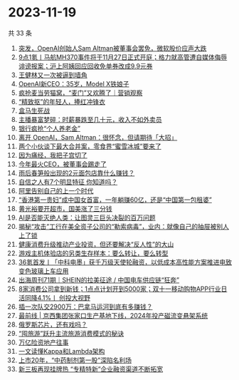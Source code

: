 # 2023-11-19

共 33 条

<!-- BEGIN 36KR -->
<!-- 最后更新时间 2023-11-19 00:06:30 +0800 -->
1. [突发，OpenAI创始人Sam Altman被董事会罢免，微软股价应声大跌](https://36kr.com/p/2523092548036356)
1. [9点1氪丨马航MH370事件将于11月27日正式开庭；​格力就高管遭自媒体侮辱诽谤报案；沪上阿姨回应回收免单券改成9.9元券](https://36kr.com/p/2523084011153153)
1. [王健林又一次被逼到墙角](https://36kr.com/p/2522485407801480)
1. [OpenAI新CEO：35岁，Model X铁娘子](https://36kr.com/p/2523471703582466)
1. [疯抢麦当劳猫窝，“麦门”又欢腾了｜营销观察](https://36kr.com/p/2521919694546437)
1. [“精致抠”的年轻人，捧红冲锋衣](https://36kr.com/p/2523058120435204)
1. [盒马生死战](https://36kr.com/p/2523182417536772)
1. [主播暴富梦碎：时薪暴跌至几十元，收入不如外卖员](https://36kr.com/p/2523040320399110)
1. [银行疯抢“个人养老金”](https://36kr.com/p/2522314197624325)
1. [离开 OpenAI，Sam Altman：很怀念，但请期待「大招」](https://36kr.com/p/2523061036721924)
1. [两个小伙谈下最大合并案，零食界“蜜雪冰城”要来了](https://36kr.com/p/2523285287085571)
1. [因为痛经，我把子宫切了](https://36kr.com/p/2522220729214470)
1. [今年最火CEO，被董事会踢走了](https://36kr.com/p/2523296715253254)
1. [雨后春笋般出现的2元面包店靠什么赚钱？](https://36kr.com/p/2523186471478789)
1. [自信之人有7个明显特征 你知道吗？](https://36kr.com/p/2503610637739396)
1. [阿里告别自己的上一个时代](https://36kr.com/p/2523278042097411)
1. [“香港第一贵妇”成中国女首富，一年躺赚60亿，还是“中国第一包租婆”](https://36kr.com/p/2523281064011521)
1. [黄光裕要开超市，国美涨了三分钱](https://36kr.com/p/2523286012389120)
1. [AI是否能灭绝人类：让图灵三巨头决裂的百万问题](https://36kr.com/p/2522618733225729)
1. [揭秘“攻击”工行在美全资子公司的“勒索病毒”，业内：就像自己的抽屉被别人上了锁](https://36kr.com/p/2523304195188225)
1. [健康消费升级推动产业投资，但还要解决“反人性”的大山](https://36kr.com/p/2523139024594432)
1. [游戏主机体验店的另类生存样本：要么转让，要么转型](https://36kr.com/p/2523222332497800)
1. [36氪首发丨「中科电墨」获千万级天使轮融资，以低成本高性能方案推进电致变色玻璃上车应用](https://36kr.com/p/2522087244998408)
1. [出海周刊71期｜SHEIN的拉美征途 / 中国电车供应链“狂奔”](https://36kr.com/p/2522393489106440)
1. [8家消费公司拿到新钱；1点点计划开到5000家；双十一移动购物APP行业日活同降4.1%丨 创投大视野](https://36kr.com/p/2522160882083591)
1. [插一次队交2900万：巴拿马运河到底有多赚钱？](https://36kr.com/p/2523301910996742)
1. [最前线 | 京西集团张家口生产基地下线，2024年投产磁流变悬架系统](https://36kr.com/p/2523379883419399)
1. [俄罗斯芯片，还有戏吗？](https://36kr.com/p/2523132981225219)
1. [“囤旅游”跃升主流旅游消费模式的秘诀](https://36kr.com/p/2523121644445829)
1. [万亿险资地产往事](https://36kr.com/p/2523302281913859)
1. [一文读懂Kappa和Lambda架构](https://36kr.com/p/2297009125791745)
1. [上市20年，“中药制剂第一股”深陷名利场](https://36kr.com/p/2523164723715974)
1. [新三板再现挂牌热 “专精特新”企业融资渠道不断拓宽](https://36kr.com/p/2523538501953024)
<!-- END 36KR -->